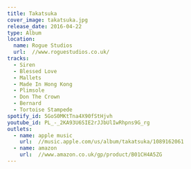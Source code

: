 ```yaml
---
title: Takatsuka
cover_image: takatsuka.jpg
release_date: 2016-04-22
type: Album
location:
  name: Rogue Studios
  url:  //www.roguestudios.co.uk/
tracks:
  - Siren
  - Blessed Love
  - Mallets
  - Made In Hong Kong
  - Plimsole
  - Don The Crown
  - Bernard
  - Tortoise Stampede
spotify_id: 5GoS0MKtTna4X90fStHjvh
youtube_id: PL_-_2KA93U6SIE2rJJbUlIwRhpns9G_rg
outlets:
  - name: apple music
    url:  //music.apple.com/us/album/takatsuka/1089162061
  - name: amazon
    url:  //www.amazon.co.uk/gp/product/B01CH4A5ZG
---
```

